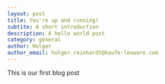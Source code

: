 ```yaml
---
layout: post
title: You're up and running!
subtite: A short introduction
description: A hello world post
category: general
author: Holger
author_email: holger.reinhardt@haufe-lexware.com 
---
```


This is our first blog post
